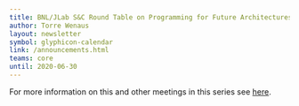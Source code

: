 ```yaml
---
title: BNL/JLab S&C Round Table on Programming for Future Architectures, Feb 18 2020
author: Torre Wenaus
layout: newsletter
symbol: glyphicon-calendar
link: /announcements.html
teams: core
until: 2020-06-30
---
```


For more information on this and other meetings in this series see [here](/bnl-jlab-roundtable.html).
